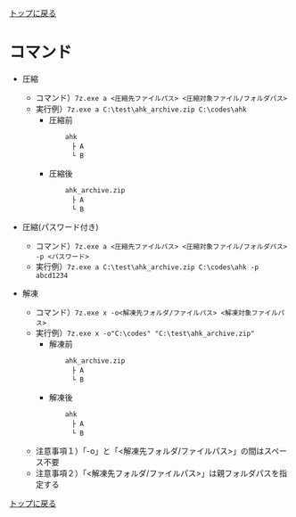 [トップに戻る](../index.md)

# コマンド

- 圧縮
	- コマンド）`7z.exe a <圧縮先ファイルパス> <圧縮対象ファイル/フォルダパス>`
	- 実行例）`7z.exe a C:\test\ahk_archive.zip C:\codes\ahk`
		- 圧縮前
			```
				ahk
				　├ A
				　└ B
			```
		- 圧縮後
			```
				ahk_archive.zip
				　├ A
				　└ B
			```

- 圧縮(パスワード付き)
	- コマンド）`7z.exe a <圧縮先ファイルパス> <圧縮対象ファイル/フォルダパス> -p <パスワード>`
	- 実行例）`7z.exe a C:\test\ahk_archive.zip C:\codes\ahk -p abcd1234`

- 解凍
	- コマンド）`7z.exe x -o<解凍先フォルダ/ファイルパス> <解凍対象ファイルパス>`
	- 実行例）`7z.exe x -o"C:\codes" "C:\test\ahk_archive.zip"`
		- 解凍前
			```
				ahk_archive.zip
				　├ A
				　└ B
			```
		- 解凍後
			```
				ahk
				　├ A
				　└ B
			```
	- 注意事項１）「-o」と「<解凍先フォルダ/ファイルパス>」の間はスペース不要
	- 注意事項２）「<解凍先フォルダ/ファイルパス>」は親フォルダパスを指定する

[トップに戻る](../index.md)
